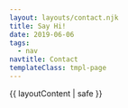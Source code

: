 ```yaml
---
layout: layouts/contact.njk
title: Say Hi!
date: 2019-06-06
tags:
  - nav
navtitle: Contact
templateClass: tmpl-page
---
```


{{ layoutContent | safe }}
